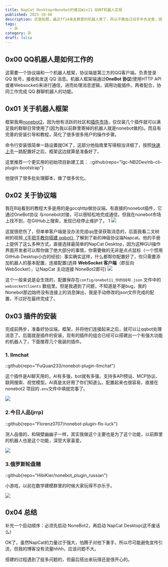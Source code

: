 ```yaml
---
title: NapCat Desktop+Nonebot的傻瓜Win11 QQNT机器人实现
published: 2025-10-06
description: 还是如题，最近ff14亲友群里的机器人寄了，所以干脆自己动手丰衣足食，搓了一个自己玩，也确实整了些不错的活hhhhh
tags:
  - 杂
category: 杂
draft: false
---
```

## 0x00 QQ机器人是如何工作的

这需要一个协议端和一个机器人框架，协议端是第三方的QQ客户端，负责登录 QQ 账号，接收和发送 QQ 消息。机器人框架端通过**OneBot 协议**(使用HTTP API或者Websocket)来进行通信，进而处理消息逻辑，调用功能插件。两者配合，协同工作完成 QQ 群聊机器人的功能。

## 0x01 关于机器人框架

框架我用[nonebot2](https://nonebot.dev/)，因为他有活跃的社区和[插件市场](https://nonebot.dev/store/plugins)，仅仅装几个插件就可以满足我的群聊日常使用了(因为我以前群里寄掉的机器人就是nonebot做的)。而且有完善的安装引导和教程，简化了很多很多用户的操作步骤。

命令行安装很简单一路设置就OK了，这部分他指南里写得相当详细了，按照[快速上手](https://nonebot.dev/docs/quick-start)一路配置好之后，框架这边就算是准备好了。

这里推荐一个更实用的初始项目新建工具：
::github{repo="lgc-NB2Dev/nb-cli-plugin-bootstrap"}

他提供了很多批处理脚本，做了很多优化。
## 0x02 关于协议端

我在B站看到的教程大多是用的是gocqhttp做协议端，有直接的nonebot插件，它通过OneBot协议
与nonebot对接，可以很轻松地完成通信，但我在nonebot市场上找不到，在GitHub上搜索，发现已经停止维护了。
1
![](assets/post_images/202510qqbot-1.png)

这就很悲伤了，但单单客户端是没办法完成qq登录获取消息的，后面我看二叉树树的视频[《手把手教你搭建 qqbot》](https://www.bilibili.com/video/BV1JFX7YHEAu/)了解到了新的神级协议端Napcat。他的手册上提供了这么多种方式，直接选择最简单的NapCat Desktop，因为这种GUI操作界面开发者可以帮你做了绝大部分的事情，你需要做的无非是点点鼠标（一个惯用GitHub Desktop小白的经验）事实确实这样，什么都帮你配置好了，你只需要添加机器人的基本配置，连接配置(选择 **WebSocket 客户端**（即反向 WebSocket），让NapCat 主动连接 NoneBot2即可)
![](assets/post_images/202510qqbot-2.png)

这个一般来说是会生效的，配置保存在`config/onebot11_你的QQ号.json` 文件中的 `websocketClients` 数组里。但是我遇到了问题，不知道是不是bug，我的Nonebot那边始终没有连接上的消息弹出，我是手动修改的json文件完成的配置，不过好在最终完成了。

## 0x03 插件的安装

完成前两步，准备好协议端，框架，并将他们连接起来之后，就可以让qqbot处理消息了。后面就是插件的安装，现有的插件的组合已经可以搭建出一个有强大功能的机器人了，下面推荐几个我装的插件。

### 1. llmchat

::github{repo="FuQuan233/nonebot-plugin-llmchat"}

这个插件是AI聊天用的，AI有多强，bot就有多强，支持多API预设、MCP协议、联网搜索、视觉模型。AI真是太好用了你们知道么。配置起来也很容易，直接在nonebot2 项目的`.env`文件中填就完事了。

![](../../assets/post_images/IMG_20251007_153132.jpg)

### 2.今日人品(jrrp)

::github{repo="Florenz0707/nonebot-plugin-flo-luck"}

测人品值的，和隔壁幽幽子一样，其实我做这个主要也是为了这个功能，以前群里的机器人也是这个功能，深受大家喜爱。

![](assets/post_images/Screenshot_2025-10-07-15-40-25-52_9d26c6446fd7bb8.jpg)
### 3.俄罗斯轮盘赌

::github{repo="HibiKier/nonebot_plugin_russian"}

小游戏，以前在数学建模群里的时候大家玩得不亦乐乎。

![](assets/post_images/Screenshot_2025-10-07-15-37-59-79_9d26c6446fd7bb8.jpg)

## 0x04 总结

补充一个启动顺序：必须先启动 NoneBot2，再启动 NapCat Desktop(这不废话么)

OK了，虽然NapCat的力量过于强大，怕腾子对他下重手，所以尽可能避免宣传引流，但我的博客没有流量hhhh，应该问题不大。

搭建的过程遇到了挺多问题的，但最后搭出来玩得还是很开心的。